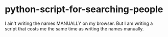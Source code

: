# python-script-for-searching-people
I ain't writing the names MANUALLY on my browser. But I am writing a script that costs me the same time as writing the names manually.
